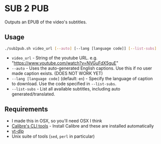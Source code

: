 # SUB 2 PUB 

Outputs an EPUB of the video's subtitles.

## Usage

```bash
./sub2pub.sh video_url [--auto] [--lang [language code]] [--list-subs]
```

* `video_url` - String of the youtube URL. e.g. "https://www.youtube.com/watch?v=NVGuFdX5guE"
* `--auto` - Uses the auto-generated English captions. Use this if no user made caption exists. (DOES NOT WORK YET)
* `--lang [language code]` (default: `en`) - Specify the language of caption to download. Use the code specified in `--list-subs`.
* `--list-subs` - List all available subtitles, including auto generated/translated.

## Requirements

* I made this in OSX, so you'll need OSX I think
* [Calibre's CLI tools](https://manual.calibre-ebook.com/generated/en/cli-index.html) - Install Calibre and these are installed automatically
* [yt-dlp](https://github.com/yt-dlp/yt-dlp)
* Unix suite of tools (`sed`, `perl` in particular)

